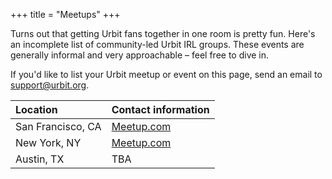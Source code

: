 +++
title = "Meetups"
+++

Turns out that getting Urbit fans together in one room is pretty fun. Here's an incomplete list of community-led Urbit IRL groups. These events are generally informal and very approachable – feel free to dive in. 

If you'd like to list your Urbit meetup or event on this page, send an email to [support@urbit.org](mailto:support@urbit.org).


Location | Contact information
:------------ | :-------------
San Francisco, CA | [Meetup.com](https://www.meetup.com/urbit-sf/)
New York, NY | [Meetup.com](https://www.meetup.com/Urbit-New-York/)
Austin, TX | TBA